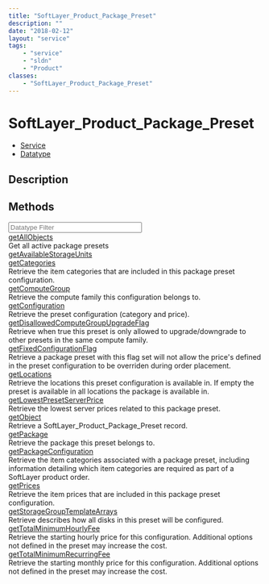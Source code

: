 ```yaml
---
title: "SoftLayer_Product_Package_Preset"
description: ""
date: "2018-02-12"
layout: "service"
tags:
    - "service"
    - "sldn"
    - "Product"
classes:
    - "SoftLayer_Product_Package_Preset"
---
```

# SoftLayer_Product_Package_Preset
<div id='service-datatype'>
    <ul id='sldn-reference-tabs'>
    <li id='service'> <a href='/reference/services/SoftLayer_Product_Package_Preset' >Service</a></li>    <li id='datatype'> <a href='/reference/datatypes/SoftLayer_Product_Package_Preset' >Datatype</a></li>
    </ul>
</div>

## Description

        
        
<div id="properties" class="content">
    <h2>Methods</h2>
    <div class="view-filters">
        <div class="clearfix">
            <div class="search-input-box">
                <input placeholder="Datatype Filter" onkeyup="titleSearch(inputId='edit-combine', divId='method-div', elementClass='method-row')" 
                    type="text" id="edit-combine" value="" size="30" maxlength="128" class="form-text">
            </div>
        </div>
    </div>
    <div id="method-div">
            <div class="method-row">
                        <span class='view-field-title'><a href='/reference/services/SoftLayer_Product_Package_Preset/getAllObjects'> getAllObjects</a> </span>
            <div class='views-field-body'>Get all active package presets</div>
        </div>
            <div class="method-row">
                        <span class='view-field-title'><a href='/reference/services/SoftLayer_Product_Package_Preset/getAvailableStorageUnits'> getAvailableStorageUnits</a> </span>
            <div class='views-field-body'></div>
        </div>
            <div class="method-row">
                        <span class='view-field-title'><a href='/reference/services/SoftLayer_Product_Package_Preset/getCategories'> getCategories</a> </span>
            <div class='views-field-body'>Retrieve the item categories that are included in this package preset configuration.</div>
        </div>
            <div class="method-row">
                        <span class='view-field-title'><a href='/reference/services/SoftLayer_Product_Package_Preset/getComputeGroup'> getComputeGroup</a> </span>
            <div class='views-field-body'>Retrieve the compute family this configuration belongs to.</div>
        </div>
            <div class="method-row">
                        <span class='view-field-title'><a href='/reference/services/SoftLayer_Product_Package_Preset/getConfiguration'> getConfiguration</a> </span>
            <div class='views-field-body'>Retrieve the preset configuration (category and price).</div>
        </div>
            <div class="method-row">
                        <span class='view-field-title'><a href='/reference/services/SoftLayer_Product_Package_Preset/getDisallowedComputeGroupUpgradeFlag'> getDisallowedComputeGroupUpgradeFlag</a> </span>
            <div class='views-field-body'>Retrieve when true this preset is only allowed to upgrade/downgrade to other presets in the same compute family.</div>
        </div>
            <div class="method-row">
                        <span class='view-field-title'><a href='/reference/services/SoftLayer_Product_Package_Preset/getFixedConfigurationFlag'> getFixedConfigurationFlag</a> </span>
            <div class='views-field-body'>Retrieve a package preset with this flag set will not allow the price's defined in the preset configuration to be overriden during order placement.</div>
        </div>
            <div class="method-row">
                        <span class='view-field-title'><a href='/reference/services/SoftLayer_Product_Package_Preset/getLocations'> getLocations</a> </span>
            <div class='views-field-body'>Retrieve the locations this preset configuration is available in. If empty the preset is available in all locations the package is available in.</div>
        </div>
            <div class="method-row">
                        <span class='view-field-title'><a href='/reference/services/SoftLayer_Product_Package_Preset/getLowestPresetServerPrice'> getLowestPresetServerPrice</a> </span>
            <div class='views-field-body'>Retrieve the lowest server prices related to this package preset.</div>
        </div>
            <div class="method-row">
                        <span class='view-field-title'><a href='/reference/services/SoftLayer_Product_Package_Preset/getObject'> getObject</a> </span>
            <div class='views-field-body'>Retrieve a SoftLayer_Product_Package_Preset record.</div>
        </div>
            <div class="method-row">
                        <span class='view-field-title'><a href='/reference/services/SoftLayer_Product_Package_Preset/getPackage'> getPackage</a> </span>
            <div class='views-field-body'>Retrieve the package this preset belongs to.</div>
        </div>
            <div class="method-row">
                        <span class='view-field-title'><a href='/reference/services/SoftLayer_Product_Package_Preset/getPackageConfiguration'> getPackageConfiguration</a> </span>
            <div class='views-field-body'>Retrieve the item categories associated with a package preset, including information detailing which item categories are required as part of a SoftLayer product order.</div>
        </div>
            <div class="method-row">
                        <span class='view-field-title'><a href='/reference/services/SoftLayer_Product_Package_Preset/getPrices'> getPrices</a> </span>
            <div class='views-field-body'>Retrieve the item prices that are included in this package preset configuration.</div>
        </div>
            <div class="method-row">
                        <span class='view-field-title'><a href='/reference/services/SoftLayer_Product_Package_Preset/getStorageGroupTemplateArrays'> getStorageGroupTemplateArrays</a> </span>
            <div class='views-field-body'>Retrieve describes how all disks in this preset will be configured.</div>
        </div>
            <div class="method-row">
                        <span class='view-field-title'><a href='/reference/services/SoftLayer_Product_Package_Preset/getTotalMinimumHourlyFee'> getTotalMinimumHourlyFee</a> </span>
            <div class='views-field-body'>Retrieve the starting hourly price for this configuration. Additional options not defined in the preset may increase the cost.</div>
        </div>
            <div class="method-row">
                        <span class='view-field-title'><a href='/reference/services/SoftLayer_Product_Package_Preset/getTotalMinimumRecurringFee'> getTotalMinimumRecurringFee</a> </span>
            <div class='views-field-body'>Retrieve the starting monthly price for this configuration. Additional options not defined in the preset may increase the cost.</div>
        </div>
        </div>
</div>

